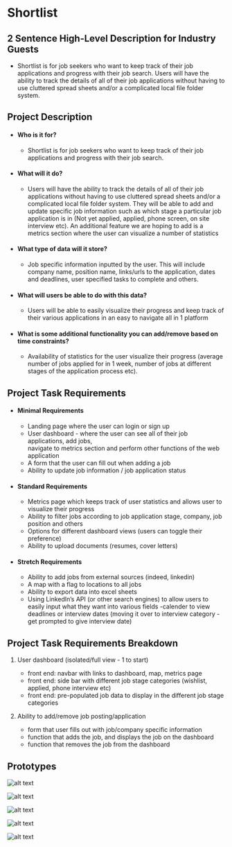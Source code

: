 # Shortlist

## 2 Sentence High-Level Description for Industry Guests
- Shortlist is for job seekers who want to keep track of their job applications and progress with their job search. Users will have the ability to track the details of all of their job applications without having to use cluttered spread sheets and/or a complicated local file folder system.

## Project Description
- #### Who is it for?
  - Shortlist is for job seekers who want to keep track of their job applications and progress with their job search.

- #### What will it do? 
  - Users will have the ability to track the details of all of their job applications without having to use cluttered spread sheets and/or a complicated local file folder system. They will be able to add and update specific job information such as which stage a particular job application is in (Not yet applied, applied, phone screen, on site interview etc). An additional feature we are hoping to add is a metrics section where the user can visualize a number of statistics
 
- #### What type of data will it store?
  - Job specific  information  inputted by the user. This will include company name, position name, links/urls to the application, dates and deadlines, user specified tasks to complete and others.
  
- #### What will users be able to do with this data?
  - Users will be able to easily visualize their progress and keep track of their various applications in an easy to navigate all in  1 platform
  
- #### What is some additional functionality you can add/remove based on time constraints?
  - Availability of statistics for the user visualize  their progress (average number of jobs applied for in 1 week, number of jobs at different stages of the application process etc).  

## Project Task Requirements

- #### Minimal Requirements
  - Landing page where the user can login or sign up 
  - User dashboard - where the user can see all of their job applications, add jobs,  
    navigate to metrics section and perform other functions of the web application
  - A form that the user can fill out when adding a job 
  - Ability to update job information / job application status 

- #### Standard Requirements
  - Metrics page which keeps track of user statistics and allows user to visualize their progress 
  - Ability to filter jobs according to job application stage, company, job position and others
  - Options for different dashboard views (users can toggle their preference)
  - Ability to upload documents (resumes, cover letters)

- #### Stretch Requirements
  - Ability to add jobs from external sources (indeed, linkedin)
  - A map with a flag to locations to all jobs
  - Ability to export data into excel sheets
  - Using LinkedIn’s API (or other search engines) to allow users to easily input what they want into various fields
  -calender to view deadlines or interview dates (moving it over to interview category - get prompted to give interview date)

## Project Task Requirements Breakdown
  1. User dashboard (isolated/full view - 1 to start)
     - front end: navbar with links to dashboard, map, metrics page
     - front end: side bar with different job stage categories (wishlist, applied, phone interview etc)
     - front end: pre-populated job data to display in the different job stage categories

  2. Ability to add/remove job posting/application
     - form that user fills out with job/company specific information
     - function that adds the job, and displays the job on the dashboard
     - function that removes the job from the dashboard

## Prototypes
![alt text](https://i.imgur.com/J2WnEWM.png)

![alt text](https://i.imgur.com/cvA6Abf.jpg)

![alt text](https://i.imgur.com/jLEXgBX.jpg)

![alt text](https://i.imgur.com/q1xonIe.png)

![alt text](https://i.imgur.com/fLEvzev.jpg)

  

